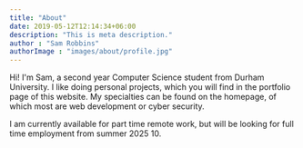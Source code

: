 ```yaml
---
title: "About"
date: 2019-05-12T12:14:34+06:00
description: "This is meta description."
author : "Sam Robbins"
authorImage : "images/about/profile.jpg"
---
```


Hi! I'm Sam, a second year Computer Science student from Durham University. 
I like doing personal projects, which you will find in the portfolio page of this website. 
My specialties can be found on the homepage, of which most are web development or cyber security.

I am currently available for part time remote work, but will be looking for full time employment from summer 2025 10.
